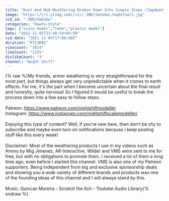 ```yaml
---
title: "Dust And Mud Weathering Broken Down Into Simple Steps (Jagdpanther 314)"
image: "https:\/\/i.ytimg.com\/vi\/-ZNDjVwVaXw\/hqdefault.jpg"
vid_id: "-ZNDjVwVaXw"
categories: "Howto-Style"
tags: ["scale model","tank","plastic model"]
date: "2021-11-05T23:48:54+03:00"
vid_date: "2021-11-05T17:00:00Z"
duration: "PT23M4S"
viewcount: "7814"
likeCount: "1325"
dislikeCount: "3"
channel: "Night Shift"
---
```

{% raw %}My friends, armor weathering is very straightforward for the most part, but things always get very unpredictable when it comes to earth effects. For me, it's the part when I become uncertain about the final result and honestly, quite nervous! So I figured it would be useful to break the process down into a few easy to follow steps.<br /><br />Patreon: <a rel="nofollow" target="blank" href="https://www.patreon.com/nightshiftmodeller">https://www.patreon.com/nightshiftmodeller</a><br />Instagram: <a rel="nofollow" target="blank" href="https://www.instagram.com/nightshiftscalemodeller/">https://www.instagram.com/nightshiftscalemodeller/</a><br /><br />Enjoying this type of content? Well, if you're new here, then don't be shy to subscribe and maybe even turn on notifications because I keep posting stuff like this every week!<br /><br />Disclaimer: Most of the weathering products I use in my videos such as Ammo by Mig Jimenez, AK-Interactive, Wilder and VMS were sent to me for free, but with no obligations to promote them. I received a lot of them a long time ago, even before I started this channel. VMS is also one of my Patreon supporters. Being independent from big and exclusive sponsorship deals and showing you a wide variety of different brands and products was one of the founding ideas of this channel and I will always stand by this. <br /><br />Music: Quincas Moreira - Scratch the Itch - Youtube Audio Library{% endraw %}
